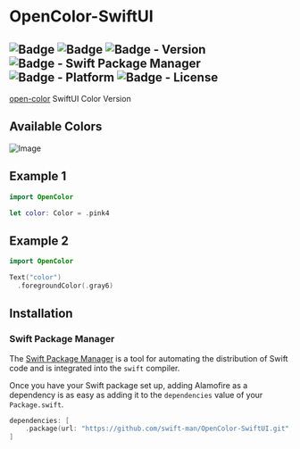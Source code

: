 # OpenColor-SwiftUI

![Badge](https://img.shields.io/badge/swift-white.svg?style=flat-square&logo=Swift)
![Badge](https://img.shields.io/badge/SwiftUI-001b87.svg?style=flat-square&logo=Swift&logoColor=black)
![Badge - Version](https://img.shields.io/badge/Version-0.5.0-1177AA?style=flat-square)
![Badge - Swift Package Manager](https://img.shields.io/badge/SPM-compatible-orange?style=flat-square)
![Badge - Platform](https://img.shields.io/badge/platform-mac_12|ios_13|watchos_6|tvos_13-yellow?style=flat-square)
![Badge - License](https://img.shields.io/badge/license-MIT-black?style=flat-square)  
---
[open-color](https://github.com/yeun/open-color) SwiftUI Color Version

## Available Colors
![Image](https://camo.githubusercontent.com/b492536cc2eed3477588aad9f7332201f1304bc0c75eb34aff210b5f1d1d1c1f/68747470733a2f2f7965756e2e6769746875622e696f2f6f70656e2d636f6c6f722f61737365742f696d616765732f6f70656e2d636f6c6f722e737667)


## Example 1
```swift
import OpenColor

let color: Color = .pink4
```

## Example 2
```swift
import OpenColor

Text("color")
  .foregroundColor(.gray6)
```

## Installation
### Swift Package Manager

The [Swift Package Manager](https://swift.org/package-manager/) is a tool for automating the distribution of Swift code and is integrated into the `swift` compiler. 

Once you have your Swift package set up, adding Alamofire as a dependency is as easy as adding it to the `dependencies` value of your `Package.swift`.

```swift
dependencies: [
    .package(url: "https://github.com/swift-man/OpenColor-SwiftUI.git", .upToNextMajor(from: "0.5.0"))
]
```
